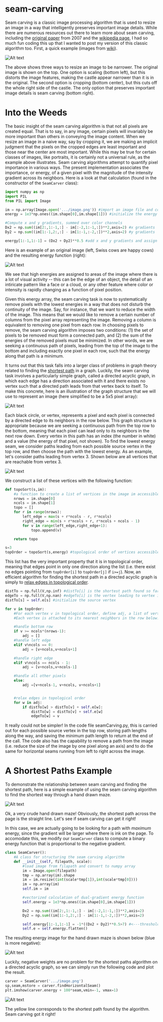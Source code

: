 # seam-carving

Seam carving is a classic image processing algorithm that is used to resize an image in a way that intelligently preserves important image details.  While there are numerous resources out there to learn more about seam carving, including the [original paper](https://dl.acm.org/doi/10.1145/1275808.1276390) from 2007 and the [wikipedia page](https://en.wikipedia.org/wiki/Seam_carving), I had so much fun coding this up that I wanted to post my version of this classic algorithm too.  First, a quick example (images from [wiki](https://en.wikipedia.org/wiki/Seam_carving)).

![Alt text](example.jpg)

The above shows three ways to resize an image to be narrower.  The original image is shown on the top.  One option is scaling (bottom left), but this distorts the image features, making the castle appear narrower than it is in the original.  The second option is cropping (bottom center), but this cuts off the whole right side of the castle.  The only option that preserves important image details is seam carving (bottom right).

# Into the Weeds

The basic insight of the seam carving algorithm is that not all pixels are created equal.  That is to say, in any image, certain pixels will invariably be more important than others in conveying the image content.  When we resize an image in a naive way, say by cropping it, we are making an implicit judgment that the pixels on the cropped edges are least important and those near the center are most important.  While this may be true for certain classes of images, like portraits, it is certainly not a universal rule, as the example above illustrates.  Seam carving algorithms attempt to quantify pixel importance in various ways.  The present implementation associates the importance, or energy, of a given pixel with the magnitude of the intensity gradient across its neighbors.  Here is a look at that calculation (found in the constructor of the `SeamCarver` class):

```python
import numpy as np
import PIL
from PIL import Image

im = np.array(Image.open('.../image.png')) #import an image file and convert to numpy array
energy = 1e3*np.ones((im.shape[0],im.shape[1])) #initialize the energy to large values 

#Compute x and y gradients, summed over color channels
Dx2 = np.sum((im[2:,1:-1,:] - im[:-2,1:-1,:])**2,axis=2) #x gradients
Dy2 = np.sum((im[1:-1,2:,:] - im[1:-1,:-2,:])**2,axis=2) #y gradients

energy[1:-1,1:-1] = (Dx2 + Dy2)**0.5 #add x and y gradients and assign them to the energy array

```

Here is an example of an original image (left, Swiss cows are happy cows) and the resulting energy function (right):

![Alt text](energy_demo.jpg)

We see that high energies are assigned to areas of the image where there is a lot of visual activity -- this can be the edge of an object, the detail of an intiricate pattern like a face or a cloud, or any other feature where color or intensity is rapidly changing as a function of pixel position.  

Given this energy array, the seam carving task is now to systematically remove pixels with the lowest energies in a way that does not disturb the continuity of the image.  Say, for instance, that we want to reduce the width of the image.  This means that we would like to remove a certain number of columns from the pixel array representing the image.  Removing a column is equivalent to removing one pixel from each row.  In choosing pixels to remove, the seam carving algorithm imposes two conditions: (1) the set of pixels to be removed must form a connected path, and (2) the sum of the energies of the removed pixels must be minimized.  In other words, we are seeking a continuous path of pixels, leading from the top of the image to the bottom and including exactly one pixel in each row, such that the energy along that path is a minimum.     

It turns out that this task falls into a larger class of problems in graph theory related to finding the [shortest path](https://en.wikipedia.org/wiki/Shortest_path_problem) in a graph.  Luckily, the seam carving task involves a particularly simple graph, called a directed acyclic graph, in which each edge has a direction associated with it and there exists no vertex such that a directed path leads from that vertex back to itself.  To make this concrete, here is an illustration of the graph structure that we will use to represent an image (here simplified to be a 5x5 pixel array):

![Alt text](digraph.jpg)

Each black circle, or vertex, represents a pixel and each pixel is connected by a directed edge to its neighbors in the row below.  This graph structure is appropriate because we are seeking a continuous path from the top row to the bottom, meaning that each pixel can lead only to its neighbors in the next row down.  Every vertex in this path has an index (the number in white) and a value (the energy of that pixel, not shown).  To find the lowest energy seam, we consider paths leading from each possible source vertex in the top row, and then choose the path with the lowest energy.  As an example, let's consider paths leading from vertex 3.  Shown below are all vertices that are reachable from vertex 3.

![Alt text](digraph_3.jpg)

We construct a list of these vertices with the following function:

```python
def topoSort(s,im): 
	#a function to create a list of vertices in the image im accessible from vertex s in topological order
	nrows = im.shape[0]
	ncols = im.shape[1]
	topo = []
	for r in range(nrows):
		left_edge = max(s + r*ncols - r, r*ncols)
		right_edge = min(s + r*ncols + r, r*ncols + ncols - 1)
		for v in range(left_edge,right_edge+1):
			topo.append(v)

	return topo

s=3
topOrder = topoSort(s,energy) #topological order of vertices accessible from vertex 3 in the energy array
``` 

This list has the very important property that it is in topological order, meaning that edges point in only one direction along the list (i.e. there exist no edges pointing from `topOrder[i]` to `topOrder[j]` if `i>=j`).  Now, an efficient algorithm for finding the shortest path in a directed acyclic graph is simply to [relax edges in topological order](https://www.geeksforgeeks.org/shortest-path-for-directed-acyclic-graphs/).

```python
distTo = np.full(V,np.inf) #distTo[i] is the shortest path found so far to vertex i 
edgeTo = np.full(V,np.nan) #edgeTo[i] is the vertex leading to vertex i along the shortest path found so far
distTo[s] = self.e[s] #initialize the source vertex

for v in topOrder: 
	#For each vertex v in topological order, define adj, a list of vertices to which v is attached.
	#Each vertex is attached to its nearest neighbors in the row below.

	#handle bottom row
	if v >= ncols*(nrows-1):
		adj = []
	#handle left edge
	elif v%ncols == 0:
		adj = [v+ncols,v+ncols+1]

	#handle right edge
	elif v%ncols == ncols - 1:
		adj = [v+ncols,v+ncols-1]

	#handle all other pixels 
	else:
		adj =[v+ncols-1, v+ncols, v+ncols+1]


	#relax edges in topological order
	for w in adj:
		if distTo[w] > distTo[v] + self.e[w]:
			distTo[w] = distTo[v] + self.e[w]
			edgeTo[w] = v
```

It really could not be simpler!  In the code file seamCarving.py, this is carried out for each possible source vertex in the top row, storing path lengths along the way, and saving the minimum path length to return at the end of the call.  The code also has the capability to remove a path from the image (i.e. reduce the size of the image by one pixel along an axis) and to do the same for horizontal seams running from left to right across the image.


# A Shortest Paths Example

To demonstrate the relationship between seam carving and finding the shortest path, here is a simple example of using the seam carving algorithm to find the shortest way through a hand drawn maze.  

![Alt text](photo.jpg)

Ok, a very crude hand drawn maze!  Obviously, the shortest path across the page is the straight line.  Let's see if seam carving can get it right!

In this case, we are actually going to be looking for a path with *maximum* energy, since the gradient will be larger where there is ink on the page.  To accomodate this, we modify our `SeamCarver` class to compute a binary energy function that is proportional to the negative gradient.

```python
class SeamCarver():
	#A class for structuring the seam carving algorithm
	def __init__(self, filepath, scale):
		#load image from filapath and convert to numpy array
		im = Image.open(filepath)
		tmp = np.array(im).shape
		im = im.resize((int(scale*tmp[1]),int(scale*tmp[0])))
		im = np.array(im)
		self.im = im

		#vectorized calculation of dual-gradient energy function 
		self.energy = 1e3*np.ones((im.shape[0],im.shape[1]))

		Dx2 = np.sum((im[2:,1:-1,:] - im[:-2,1:-1,:])**2,axis=2)
		Dy2 = np.sum((im[1:-1,2:,:] - im[1:-1,:-2,:])**2,axis=2)

		self.energy[1:-1,1:-1] = -1*((Dx2 + Dy2)**0.5>7) #<---threshold the energy and take its negative!
		self.e = self.energy.flatten()
```

The resulting energy image for the hand drawn maze is shown below (blue is more negative):

![Alt text](thresh.jpg)

Luckily, negative weights are no problem for the shortest paths algorithm on a directed acyclic graph, so we can simply run the following code and plot the result.

```python
carver = SeamCarver('.../image.png')
sp,seam,mstore = carver.findHorizontalSeam()
plt.imshow(carver.energy + 100*seam,vmin=-1, vmax=1)
```
![Alt text](shortest_path.jpg)

The yellow line corresponds to the shortest path found by the algorithm.  Seam carving got it right!  
